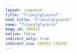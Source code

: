 ```yaml
---
layout: compound
title: "Triacylglycerol"
html_title: "Triacylglycerol"
name: "Triacylglycerol"
kegg_id: C00422
native: false
indirect_only: true
indirect_via: C00151 C01241
---
```

